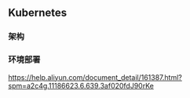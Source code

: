 ## Kubernetes

### 架构

### 环境部署

https://help.aliyun.com/document_detail/161387.html?spm=a2c4g.11186623.6.639.3af020fdJ90rKe

